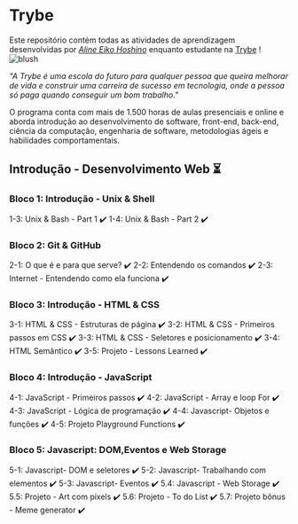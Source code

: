 # Trybe

Este repositório contém todas as atividades de aprendizagem desenvolvidas por  _[Aline Eiko Hoshino](https://www.linkedin.com/in/alinehoshino/)_  enquanto estudante na  [Trybe](https://www.betrybe.com/)  !  ![blush](https://github.githubassets.com/images/icons/emoji/unicode/1f60a.png)

_"A Trybe é uma escola do futuro para qualquer pessoa que queira melhorar de vida e construir uma carreira de sucesso em tecnologia, onde a pessoa só paga quando conseguir um bom trabalho."_

O programa conta com mais de 1.500 horas de aulas presenciais e online e aborda introdução ao desenvolvimento de software, front-end, back-end, ciência da computação, engenharia de software, metodologias ágeis e habilidades comportamentais.


## Introdução - Desenvolvimento Web :hourglass_flowing_sand: 
### Bloco 1: Introdução - Unix & Shell
 1-3: Unix & Bash - Part 1 :heavy_check_mark:
 1-4: Unix & Bash - Part 2 :heavy_check_mark:

### Bloco 2: Git & GitHub
 2-1: O que é e para que serve? :heavy_check_mark:
 2-2: Entendendo os comandos :heavy_check_mark:
 2-3: Internet - Entendendo como ela funciona :heavy_check_mark:
### Bloco 3: Introdução - HTML & CSS
 3-1: HTML & CSS - Estruturas de página :heavy_check_mark:
 3-2: HTML & CSS - Primeiros passos em CSS :heavy_check_mark:
 3-3: HTML & CSS - Seletores e posicionamento :heavy_check_mark:
 3-4: HTML Semântico :heavy_check_mark:
 3-5: Projeto - Lessons Learned :heavy_check_mark:
### Bloco 4: Introdução - JavaScript
 4-1: JavaScript - Primeiros passos :heavy_check_mark:
 4-2: JavaScript - Array e loop For :heavy_check_mark:
 4-3: JavaScript - Lógica de programação :heavy_check_mark:
 4-4: Javascript- Objetos e funções :heavy_check_mark:
 4-5: Projeto Playground Functions :heavy_check_mark:
 ### Bloco 5: Javascript: DOM,Eventos e Web Storage
 5-1: Javascript- DOM e seletores :heavy_check_mark:
 5-2: Javascript- Trabalhando com elementos :heavy_check_mark:
 5-3: Javascript- Eventos :heavy_check_mark:
 5.4: Javascript - Web Storage :heavy_check_mark:
 5.5: Projeto - Art com pixels :heavy_check_mark:
 5.6: Projeto - To do List :heavy_check_mark:
 5.7: Projeto bônus - Meme generator :heavy_check_mark: